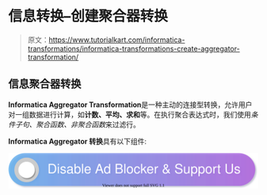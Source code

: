 # 信息转换–创建聚合器转换

> 原文：<https://www.tutorialkart.com/informatica-transformations/informatica-transformations-create-aggregator-transformation/>

## 信息聚合器转换

**Informatica Aggregator Transformation**是一种主动的连接型转换，允许用户对一组数据进行计算，如**计数、平均、求和**等。在执行聚合表达式时，我们使用*条件子句、聚合函数、非聚合函数*来过滤行。

**Informatica Aggregator 转换**具有以下组件:

[![](img/925da31b32d6bc3827932f6c8afb11bb.png)](https://www.tutorialkart.com/)